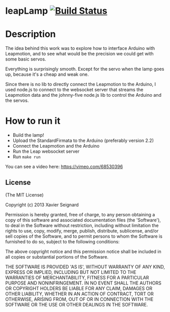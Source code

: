leapLamp [![Build Status](https://travis-ci.org/xseignard/leapLamp.png?branch=master)](https://travis-ci.org/xseignard/leapLamp)
========

# Description

The idea behind this work was to explore how to interface Arduino with Leapmotion, and to see what would be the precision we could get with some basic servos.

Everything is surprisingly smooth. Except for the servo when the lamp goes up, because it's a cheap and weak one.

Since there is no lib to directly connect the Leapmotion to the Arduino, I used node.js to connect to the websocket server that streams the Leapmotion data and the johnny-five node.js lib to control the Arduino and the servos.

# How to run it
- Build the lamp!
- Upload the StandardFirmata to the Arduino (preferably version 2.2)
- Connect the Leapmotion and the Arduino
- Run the Leap websocket server
- Run `make run`


You can see a video here: https://vimeo.com/68530396

## License

(The MIT License)

Copyright (c) 2013 Xavier Seignard

Permission is hereby granted, free of charge, to any person obtaining
a copy of this software and associated documentation files (the
'Software'), to deal in the Software without restriction, including
without limitation the rights to use, copy, modify, merge, publish,
distribute, sublicense, and/or sell copies of the Software, and to
permit persons to whom the Software is furnished to do so, subject to
the following conditions:

The above copyright notice and this permission notice shall be
included in all copies or substantial portions of the Software.

THE SOFTWARE IS PROVIDED 'AS IS', WITHOUT WARRANTY OF ANY KIND,
EXPRESS OR IMPLIED, INCLUDING BUT NOT LIMITED TO THE WARRANTIES OF
MERCHANTABILITY, FITNESS FOR A PARTICULAR PURPOSE AND NONINFRINGEMENT.
IN NO EVENT SHALL THE AUTHORS OR COPYRIGHT HOLDERS BE LIABLE FOR ANY
CLAIM, DAMAGES OR OTHER LIABILITY, WHETHER IN AN ACTION OF CONTRACT,
TORT OR OTHERWISE, ARISING FROM, OUT OF OR IN CONNECTION WITH THE
SOFTWARE OR THE USE OR OTHER DEALINGS IN THE SOFTWARE.
